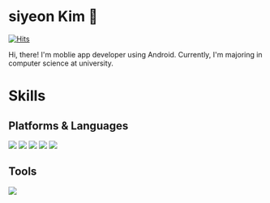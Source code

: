 # siyeon Kim 👋
[![Hits](https://hits.seeyoufarm.com/api/count/incr/badge.svg?url=https%3A%2F%2Fgithub.com%2Fsxxyxx127&count_bg=%23969695&title_bg=%23AFC0FF&icon=&icon_color=%23E7E7E7&title=hits&edge_flat=false)](https://hits.seeyoufarm.com)

Hi, there!
I'm moblie app developer using Android.
Currently, I'm majoring in computer science at university.

# Skills

## Platforms & Languages

<img src="https://img.shields.io/badge/Kotlin-7F52FF?style=flat-square&logo=Kotlin&logoColor=white"/> <img src="https://img.shields.io/badge/Java-007396?style=flat-square&logo=Java&logoColor=white"/> <img src="https://img.shields.io/badge/Eclipse-2C2255?style=flat-square&logo=Eclipse%20IDE&logoColor=white"/> <img src="https://img.shields.io/badge/IntelliJ-000000?style=flat-square&logo=IntelliJ%20IDEA&logoColor=white"/> <img src="https://img.shields.io/badge/Android-3DDC84?style=flat-square&logo=Android&logoColor=white"/>

## Tools

<img src="https://img.shields.io/badge/Firebase-FFCA28?style=flat-square&logo=Firebase&logoColor=white"/>


<!--
**sxxyxx127/sxxyxx127** is a ✨ _special_ ✨ repository because its `README.md` (this file) appears on your GitHub profile.

Here are some ideas to get you started:

- 🔭 I’m currently working on ...
- 🌱 I’m currently learning ...
- 👯 I’m looking to collaborate on ...
- 🤔 I’m looking for help with ...
- 💬 Ask me about ...
- 📫 How to reach me: ...
- 😄 Pronouns: ...
- ⚡ Fun fact: ...
-->
